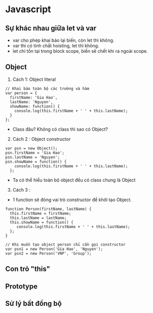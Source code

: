 # Javascript

## Sự khác nhau giữa let và var

- var cho phép khai báo lại biến, còn let thì không.
-	var thì có tính chất hoisting, let thì không.
-	let chỉ tồn tại trong block scope, biến sẽ chết khi ra ngoài scope.

## Object
1. Cách 1: Object literal

```
// Khai báo toàn bộ các trường và hàm
var person = {
  firstName: 'Gia Hao',
  lastName: 'Nguyen',
  showName: function() {
    console.log(this.firstName + ' ' + this.lastName);
  }
};

```

- Class đâu? Không có class thì sao có Object?

2. Cách 2 : Object constructor

```
var psn = new Object();
psn.firstName = 'Gia Hao';
psn.lastName = 'Nguyen';
psn.showName = function() {
    console.log(this.firstName + ' ' + this.lastName);
  };
```

- Ta có thể hiểu toàn bộ object đều có class chung là Object

3. Cách 3 :
- 1 function sẽ đóng vai trò constructor để khởi tạo Object.
```
function Person(firstName, lastName) {
  this.firstName = firstName;
  this.lastName = lastName;
  this.showName = function() {
     console.log(this.firstName + ' ' + this.lastName);
  };
}

// Khi muốn tạo object person chỉ cần gọi constructor
var psn1 = new Person('Gia Hao', 'Nguyen');
var psn2 = new Person('VNP', 'Group');
```

## Con trỏ "this"

## Prototype

## Sử lý bất đồng bộ


